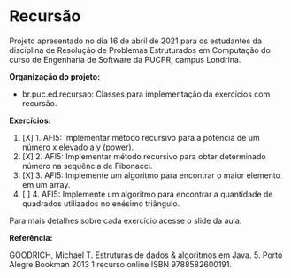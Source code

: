 # Recursão

Projeto apresentado no dia 16 de abril de 2021 para os estudantes da disciplina de Resolução de
Problemas Estruturados em Computação do curso de Engenharia de Software da PUCPR, campus Londrina.

**Organização do projeto:**

* br.puc.ed.recursao: Classes para implementação da exercícios com recursão.

**Exercícios:**

1) [X] 1. AFI5: Implementar método recursivo para a potência de um número x elevado a y (power).
2) [X] 2. AFI5: Implementar método recursivo para obter determinado número na sequência de Fibonacci.
3) [X] 3. AFI5: Implemente um algoritmo para encontrar o maior elemento em um array.
4) [ ] 4. AFI5: Implemente um algoritmo para encontrar a quantidade de quadrados utilizados no enésimo triângulo.

Para mais detalhes sobre cada exercício acesse o slide da aula.

**Referência:**

GOODRICH, Michael T. Estruturas de dados & algoritmos em Java. 5. Porto Alegre Bookman 2013 1
recurso online ISBN 9788582600191.
